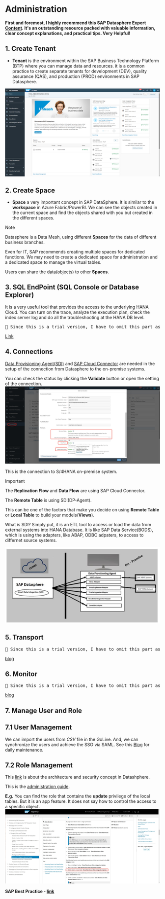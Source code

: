 # Administration

**First and foremost, I highly recommend this SAP Datasphere Expert [Content](https://help.sap.com/docs/SUPPORT_CONTENT/datasphere/4181116697.html). It's an outstanding resource packed with valuable information, clear concept explanations, and practical tips. Very Helpful!** 

## 1. Create Tenant
- **Tenant** is the environment within the SAP Business Technology Platform (BTP) where you can manage data and resources.
it is a common practice to create separate tenants for development (DEV), quality assurance (QAS), and production (PROD) environments in SAP Datasphere.

![alt text](/Admin/images/Space.png)


## 2. Create Space 
- **Space** a very important concept in SAP DataSphere. It is similar to the **workspace** in Azure Fabric/PowerBI. We can see the objects created in the current space and find the objects shared with you but created in the different spaces. 

> [!NOTE]
> Datasphere is a Data Mesh, using different **Spaces** for the data of different business branches. 
> 
> Even for IT, SAP recommends creating multiple spaces for dedicated functions. We may need to create a dedicated space for administration and a dedicated space to manage the virtual tables.
>
> Users can share the data(objects) to other **Spaces**.


## 3. SQL EndPoint (SQL Console or Database Explorer)
It is a very useful tool that provides the access to the underlying HANA Cloud. You can turn on the trace, analyze the execution plan, check the index server log and do all the troubleshooting at the HANA DB level.

<pre>🚩 Since this is a trial version, I have to omit this part as well. But you can find the details in the below link.</pre>
[Link](https://community.sap.com/t5/technology-blogs-by-members/sap-datasphere-how-to-integrate-open-sql-procedures-in-a-task-chain/ba-p/13860628) 

## 4. Connections

[Data Provisioning Agent(SDI)](https://community.sap.com/t5/technology-blogs-by-members/sap-datasphere-sap-data-provisioning-agent-upgrade/ba-p/13569884) and [SAP Cloud Connector](https://community.sap.com/t5/technology-blogs-by-sap/sap-datasphere-sap-cloud-connector-setup/ba-p/13550570) are needed in the setup of the connection from Datasphere to the on-premise systems.

You can check the status by clicking the **Validate** button or open the setting of the connection.
![alt text](/Admin/images/S4HC.png)

This is the connection to S/4HANA on-premise system.

> [!IMPORTANT]
> The **Replication Flow** and **Data Flow** are using SAP Cloud Connector.
>
> The **Remote Table** is using SDI(DP-Agent).
>
> This can be one of the factors that make you decide on using **Remote Table** or **Local Table** to build your models(**Views**).

What is SDI? Simply put, it is an ETL tool to access or load the data from external systems into HANA Database. It is like SAP Data Service(BODS), which is using the adapters, like ABAP, ODBC adpaters, to access to differnet source systems.

![alt text](/Admin/images/SDA.png)


## 5. Transport

<pre>🚩 Since this is a trial version, I have to omit this part as well. But you can find the details in the below blog</pre>
[blog](https://community.sap.com/t5/technology-blogs-by-members/life-cycle-management-in-sap-datasphere-transporting-content-between/ba-p/13576990)

## 6. Monitor

<pre>🚩 Since this is a trial version, I have to omit this part as well. But you can find the details in the below blog</pre>
[blog](https://community.sap.com/t5/technology-blogs-by-members/performance-monitoring-in-sap-datasphere/ba-p/13860769)

## 7. Manage User and Role

## 7.1 User Management
We can import the users from *CSV* file in the GoLive. And, we can synchronize the users and achieve the SSO via SAML. See this [Blog](https://community.sap.com/t5/technology-blogs-by-members/integrate-sap-data-warehouse-cloud-with-azure-active-directory/ba-p/13480455) for daily maintenance.

## 7.2 Role Management

This [link](https://community.sap.com/t5/technology-blogs-by-members/sap-datasphere-architecture-and-security-concept/ba-p/13702030) is about the architecture and security concept in Datashphere.

This is the [administration guide](https://help.sap.com/docs/SAP_DATASPHERE/9f804b8efa8043539289f42f372c4862/2d8b7d04dcae402f911d119437ce0a74.html).

**E.g.** You can find the role that contains the **update** privilege of the local tables. But it is an app feature. It does not say how to control the access to a specific object. 
![alt text](/Admin/images/Roles.png)

**SAP Best Practice - [link](https://community.sap.com/t5/technology-blogs-by-sap/sap-datasphere-security-amp-data-access-controls-overview/ba-p/13805353)**



